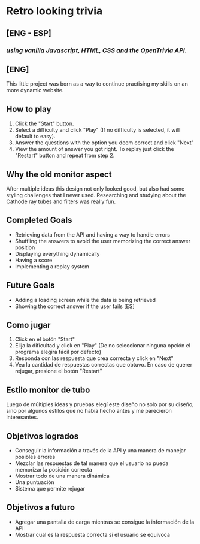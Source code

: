 # Retro looking trivia

## [ENG - ESP]

### _using vanilla Javascript, HTML, CSS and the OpenTrivia API._

## [ENG]

This little project was born as a way to continue practising my skills on an more dynamic website.

## How to play

1. Click the "Start" button.
2. Select a difficulty and click "Play" (If no difficulty is selected, it will default to easy).
3. Answer the questions with the option you deem correct and click "Next"
4. View the amount of answer you got right. To replay just click the "Restart" button and repeat from step 2.

## Why the old monitor aspect

After multiple ideas this design not only looked good, but also had some styling challenges that I never used.
Researching and studying about the Cathode ray tubes and filters was really fun.

## Completed Goals

- Retrieving data from the API and having a way to handle errors
- Shuffling the answers to avoid the user memorizing the correct answer position
- Displaying everything dynamically
- Having a score
- Implementing a replay system

## Future Goals

- Adding a loading screen while the data is being retrieved
- Showing the correct answer if the user fails
  [ES]

## Como jugar

1. Click en el botón "Start"
2. Elija la dificultad y click en "Play" (De no seleccionar ninguna opción el programa elegirá fácil por defecto)
3. Responda con las respuesta que crea correcta y click en "Next"
4. Vea la cantidad de respuestas correctas que obtuvo. En caso de querer rejugar, presione el botón "Restart"

## Estilo monitor de tubo

Luego de múltiples ideas y pruebas elegí este diseño no solo por su diseño, sino por algunos estilos que no había hecho antes y me parecieron interesantes.

## Objetivos logrados

- Conseguir la información a través de la API y una manera de manejar posibles errores
- Mezclar las respuestas de tal manera que el usuario no pueda memorizar la posición correcta
- Mostrar todo de una manera dinámica
- Una puntuación
- Sistema que permite rejugar

## Objetivos a futuro

- Agregar una pantalla de carga mientras se consigue la información de la API
- Mostrar cual es la respuesta correcta si el usuario se equivoca
